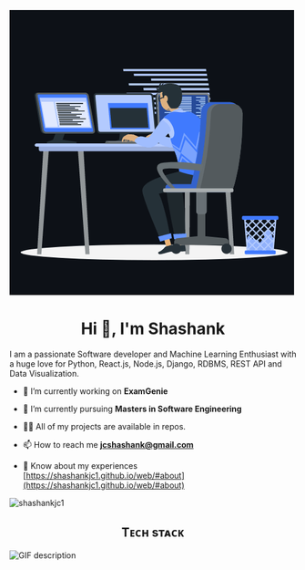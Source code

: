 <!--Banner-->
![Shashankjc1 Banner Image](./animation.gif)

<!--Header Name-->
<h1 align="center">Hi 👋, I'm Shashank</h1>



<!--Start Intro-->               
<p align="left">I am a passionate Software developer and Machine Learning Enthusiast with a huge love for Python, React.js, Node.js, Django, RDBMS, REST API and Data Visualization. </p>

 
- 🔭 I’m currently working on **ExamGenie**

- 🌱 I’m currently pursuing **Masters in Software Engineering**

- 👨‍💻 All of my projects are available in repos.
- 📫 How to reach me **jcshashank@gmail.com**

- 📄 Know about my experiences [https://shashankjc1.github.io/web/#about](https://shashankjc1.github.io/web/#about)
<!--End Intro-->

<!--Profile Count Badge-->
<p align="left">
  <img src="https://komarev.com/ghpvc/?username=shashankjc1&label=Profile%20views&color=0e75b6&style=flat" alt="shashankjc1" style="padding-right:20px;" />
</p>

<!--Languages and Tools Section-->       
<h2 align="center">Tᴇᴄʜ sᴛᴀᴄᴋ </h2> 
<picture>
  <source media="(prefers-color-scheme: dark)" srcset="./Skills_Animation_Dark.gif">
  <source media="(prefers-color-scheme: light)" srcset="./Skills_Animation_White.gif">
  <img align="left" alt="GIF description" src="./Skills_Animation_White.gif">
</picture>
<br />
